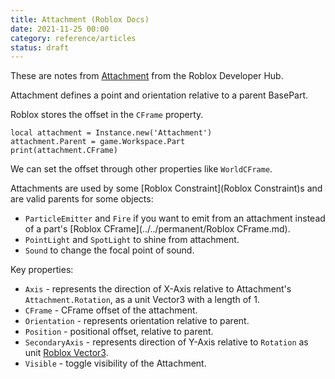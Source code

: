 ```yaml
---
title: Attachment (Roblox Docs)
date: 2021-11-25 00:00
category: reference/articles
status: draft
---
```


These are notes from [Attachment](https://developer.roblox.com/en-us/api-reference/class/Attachment) from the Roblox Developer Hub.

Attachment defines a point and orientation relative to a parent BasePart.

Roblox stores the offset in the `CFrame` property.

```
local attachment = Instance.new('Attachment')
attachment.Parent = game.Workspace.Part
print(attachment.CFrame)
```

We can set the offset through other properties like `WorldCFrame`.

Attachments are used by some [Roblox Constraint](Roblox Constraint)s and are valid parents for some objects:

* `ParticleEmitter` and `Fire` if you want to emit from an attachment instead of a part's [Roblox CFrame](../../permanent/Roblox CFrame.md).
* `PointLight` and `SpotLight` to shine from attachment.
* `Sound` to change the focal point of sound.

Key properties:

* `Axis` - represents the direction of X-Axis relative to Attachment's `Attachment.Rotation`, as a unit Vector3 with a length of 1.
* `CFrame` - CFrame offset of the attachment.
* `Orientation` - represents orientation relative to parent.
* `Position` - positional offset, relative to parent.
* `SecondaryAxis` - represents direction of Y-Axis relative to `Rotation` as unit [Roblox Vector3](permanent/roblox-vector3.md).
* `Visible` - toggle visibility of the Attachment.
